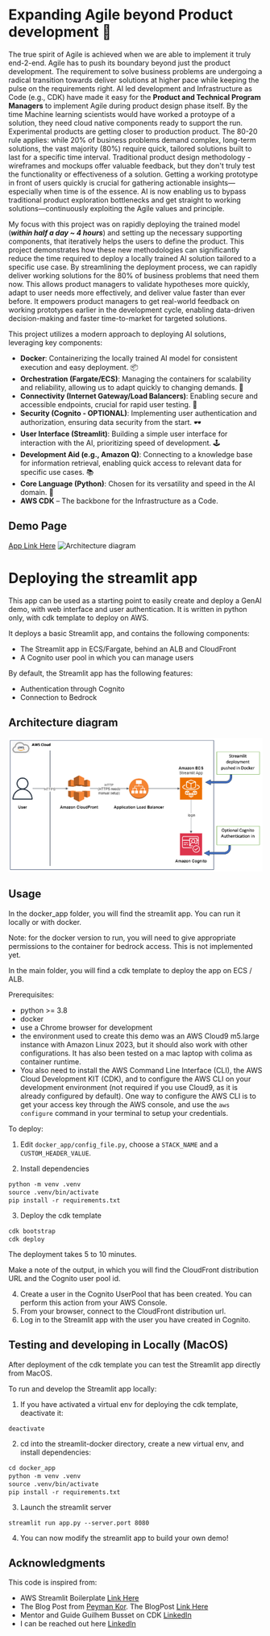 # Expanding Agile beyond Product development 🚀
The true spirit of Agile is achieved when we are able to implement it truly end-2-end. Agile has to push its boundary beyond just the product development. The requirement to solve business problems are undergoing a radical transition towards deliver solutions at higher pace while keeping the pulse on the requirements right. AI led development and Infrastructure as Code (e.g., CDK) have made it easy for the **Product and Technical Program Managers** to implement Agile during product design phase itself. By the time Machine learning scientists would have worked a protoype of a solution, they need cloud native components ready to support the run. Experimental products are getting closer to production product. The 80-20 rule applies: while 20% of business problems demand complex, long-term solutions, the vast majority (80%) require quick, tailored solutions built to last for a specific time interval.
Traditional product design methodology - wireframes and mockups offer valuable feedback, but they don't truly test the functionality or effectiveness of a solution. Getting a working prototype in front of users quickly is crucial for gathering actionable insights—especially when time is of the essence. AI is now enabling us to bypass traditional product exploration bottlenecks and get straight to working solutions—continuously exploiting the Agile values and principle.

My focus with this project was on rapidly deploying the trained model (**_within half a day ~ 4 hours_**) and setting up the necessary supporting components, that iteratively helps the users to define the product. This project demonstrates how these new methodologies can significantly reduce the time required to deploy a locally trained AI solution tailored to a specific use case. By streamlining the deployment process, we can rapidly deliver working solutions for the 80% of business problems that need them now. This allows product managers to validate hypotheses more quickly, adapt to user needs more effectively, and deliver value faster than ever before. It empowers product managers to get real-world feedback on working prototypes earlier in the development cycle, enabling data-driven decision-making and faster time-to-market for targeted solutions.  

This project utilizes a modern approach to deploying AI solutions, leveraging key components:
* **Docker**: Containerizing the locally trained AI model for consistent execution and easy deployment. 📦   
* **Orchestration (Fargate/ECS)**: Managing the containers for scalability and reliability, allowing us to adapt quickly to changing demands. 🕺   
* **Connectivity (Internet Gateway/Load Balancers)**: Enabling secure and accessible endpoints, crucial for rapid user testing. 🚦
* **Security (Cognito - OPTIONAL)**: Implementing user authentication and authorization, ensuring data security from the start. 🕶️
* **User Interface (Streamlit)**: Building a simple user interface for interaction with the AI, prioritizing speed of development. 🕹️
* **Development Aid (e.g., Amazon Q)**: Connecting to a knowledge base for information retrieval, enabling quick access to relevant data for specific use cases. 📚
* **Core Language (Python)**: Chosen for its versatility and speed in the AI domain. 🐍  
* **AWS CDK** – The backbone for the Infrastructure as a Code.

## Demo Page
[App Link Here](https://d2bhayubk7i62r.cloudfront.net/)
![Architecture diagram](img/demo.gif)

# Deploying the streamlit app

This app can be used as a starting point to easily create and deploy a GenAI demo, with web interface and user authentication. It is written in python only, with cdk template to deploy on AWS.

It deploys a basic Streamlit app, and contains the following components:

* The Streamlit app in ECS/Fargate, behind an ALB and CloudFront
* A Cognito user pool in which you can manage users

By default, the Streamlit app has the following features:

* Authentication through Cognito
* Connection to Bedrock 

## Architecture diagram

![Architecture diagram](img/archi_streamlit_cdk.png)

## Usage

In the docker_app folder, you will find the streamlit app. You can run it locally or with docker.

Note: for the docker version to run, you will need to give appropriate permissions to the container for bedrock access. This is not implemented yet.

In the main folder, you will find a cdk template to deploy the app on ECS / ALB.

Prerequisites:

* python >= 3.8
* docker
* use a Chrome browser for development
* the environment used to create this demo was an AWS Cloud9 m5.large instance with Amazon Linux 2023, but it should also work with other configurations. It has also been tested on a mac laptop with colima as container runtime.
* You also need to install the AWS Command Line Interface (CLI), the AWS Cloud Development KIT (CDK), and to configure the AWS CLI on your development environment (not required if you use Cloud9, as it is already configured by default). One way to configure the AWS CLI is to get your access key through the AWS console, and use the `aws configure` command in your terminal to setup your credentials.

To deploy:

1. Edit `docker_app/config_file.py`, choose a `STACK_NAME` and a `CUSTOM_HEADER_VALUE`.

2. Install dependencies
 
```
python -m venv .venv
source .venv/bin/activate
pip install -r requirements.txt
```

3. Deploy the cdk template

```
cdk bootstrap
cdk deploy
```

The deployment takes 5 to 10 minutes.

Make a note of the output, in which you will find the CloudFront distribution URL
and the Cognito user pool id.

4. Create a user in the Cognito UserPool that has been created. You can perform this action from your AWS Console. 
5. From your browser, connect to the CloudFront distribution url.
6. Log in to the Streamlit app with the user you have created in Cognito.

## Testing and developing in Locally (MacOS)

After deployment of the cdk template you can test the Streamlit app directly from MacOS.

To run and develop the Streamlit app locally:

1. If you have activated a virtual env for deploying the cdk template, deactivate it:

```
deactivate
```

2. cd into the streamlit-docker directory, create a new virtual env, and install dependencies:

```
cd docker_app
python -m venv .venv
source .venv/bin/activate
pip install -r requirements.txt
```

3. Launch the streamlit server

```
streamlit run app.py --server.port 8080
```

4. You can now modify the streamlit app to build your own demo!


## Acknowledgments

This code is inspired from:

* AWS Streamlit Boilerplate [Link Here](https://github.com/aws-samples/deploy-streamlit-app/tree/main)
* The Blog Post from [Peyman Kor](https://www.linkedin.com/in/peyman-kor/). The BlogPost [Link Here](https://medium.com/towards-data-science/optimizing-inventory-management-with-reinforcement-learning-a-hands-on-python-guide-7833df3d25a6)
* Mentor and Guide Guilhem Busset on CDK [LinkedIn](https://www.linkedin.com/in/guilhem-busset-91a045a5/)
* I can be reached out here [LinkedIn](https://www.linkedin.com/in/zishan-yusuf/)
